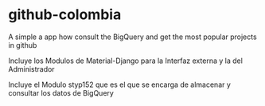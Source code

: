# github-colombia
A simple a app how consult the BigQuery and get the most popular projects in github

Incluye los Modulos de Material-Django para la Interfaz externa y la del Administrador

Incluye el Modulo styp152 que es el que se encarga de almacenar y consultar los datos de BigQuery
